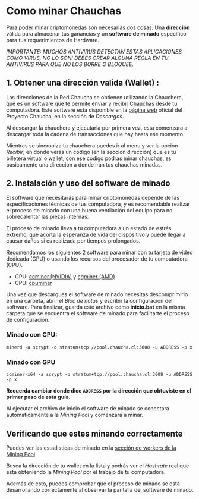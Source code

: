 # Como minar Chauchas

Para poder minar criptomonedas son necesarias dos cosas: Una **dirección** válida para almacenar tus ganancias y un **software de minado** específico para tus requerimientos de Hardware.

*IMPORTANTE: MUCHOS ANTIVIRUS DETECTAN ESTAS APLICACIONES COMO VIRUS, NO LO SON! DEBES CREAR ALGUNA REGLA EN TU ANTIVIRUS PARA QUE NO LOS BORRE O BLOQUEE.*

## 1. Obtener una dirección valida (Wallet) :

Las direcciones de la Red Chaucha se obtienen utilizando la Chauchera, que es un software que te permite enviar y recibir Chauchas desde tu computadora. Este software esta disponible en la [página web](https://www.chaucha.cl/#downloads) oficial del Proyecto Chaucha, en la sección de *Descargas*.

Al descargar la chauchera y ejecutarla por primera vez, esta comenzara a descargar toda la cadena de transacciones que hay hasta ese momento. 

Mientras se sincroniza tu chauchera puedes ir al menu y ver la opcion *Recibir*, en donde verás un codigo (en la seccion dirección) que es tu billetera virtual o wallet, con ese codigo podras minar chauchas, es basicamente una direccion a donde irán tus chauchas minadas.

## 2. Instalación y uso del software de minado

El software que necesitarás para minar criptomonedas depende de las especificaciones técnicas de tus computadora, y es recomendable realizar el proceso de minado con una buena ventilación del equipo para no sobrecalentar las piezas internas.

El proceso de minado lleva a tu computadora a un estado de estrés extremo, que acorta la esperanza de vida del dispositivo y puede llegar a causar daños si es realizada por tiempos prolongados. 

Recomendamos los siguientes 2 software para minar con tu tarjeta de video dedicada (GPU) o usando los recursos del procesador de tu computadora (CPU).

* GPU: [ccminer (NVIDIA)](https://github.com/tpruvot/ccminer/releases) y [cgminer (AMD)](https://github.com/nicehash/cgminer-3.7.2-scrypt-jane/releases)
* CPU: [cpuminer](https://github.com/pooler/cpuminer/releases)

Una vez que descargues el software de minado necesitas descomprimirlo en una carpeta, abrir el *Bloc de notas* y escribir la configuración del software. Para finalizar, guarda este archivo como **inicio.bat** en la misma carpeta que se encuentra el software de minado para facilitarte el proceso de configuración.

### Minado con CPU:
`minerd -a scrypt -o stratum+tcp://pool.chaucha.cl:3008 -u ADDRESS -p x `

### Minado con GPU
`ccminer-x64 -a scrypt -o stratum+tcp://pool.chaucha.cl:3008 -u ADDRESS -p x `

**Recuerda cambiar donde dice `ADDRESS` por la dirección que obtuviste en el primer paso de esta guía.**

Al ejecutar el archivo de inicio el software de minado se conectará automaticamente a la *Mining Pool* y comenzará a minar.

## Verificando que estes minando correctamente

Puedes ver las estadisticas de minado en la [sección de workers de la Mining Pool](http://pool.chaucha.cl/workers). 

Busca la dirección de tu wallet en la lista y podrás ver el *Hashrate* real que esta obteniendo la *Mining Pool* por el trabajo de tu computadora.

Además de esto, puedes comprobar que el proceso de minado se esta desarrollando correctamente al observar la pantalla del software de minado.

